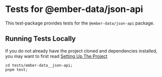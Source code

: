 # Tests for @ember-data/json-api

This test-package provides tests for the `@ember-data/json-api` package.

## Running Tests Locally

If you do not already have the project cloned and dependencies installed, you may want to first read [Setting Up The Project](../../contributing/setting-up-the-project.md) 

```cli
cd tests/ember-data__json-api;
pnpm test;
```
